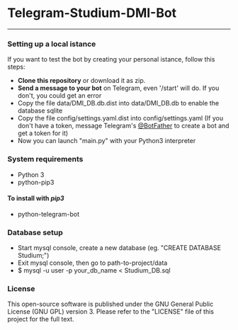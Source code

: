 # Telegram-Studium-DMI-Bot

---

### Setting up a local istance
If you want to test the bot by creating your personal istance, follow this steps:
* **Clone this repository** or download it as zip.
* **Send a message to your bot** on Telegram, even '/start' will do. If you don't, you could get an error
* Copy the file data/DMI_DB.db.dist into data/DMI_DB.db to enable the database sqlite
* Copy the file config/settings.yaml.dist into config/settings.yaml (If you don't have a token, message Telegram's [@BotFather](http://telegram.me/Botfather) to create a bot and get a token for it)
* Now you can launch "main.py" with your Python3 interpreter

### System requirements

- Python 3
- python-pip3

#### To install with *pip3*

- python-telegram-bot


### Database setup

- Start mysql console, create a new database (eg. "CREATE DATABASE Studium;")
- Exit mysql console, then go to path-to-project/data
- $ mysql -u user -p your_db_name < Studium_DB.sql


### License
This open-source software is published under the GNU General Public License (GNU GPL) version 3. Please refer to the "LICENSE" file of this project for the full text.
